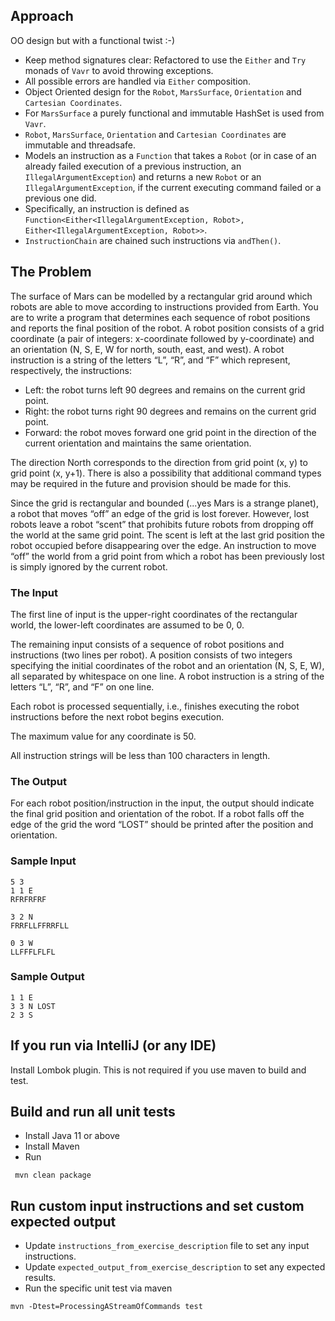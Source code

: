 ## Approach

OO design but with a functional twist :-)

 - Keep method signatures clear: Refactored to use the `Either` and `Try` monads of `Vavr` to avoid throwing exceptions.
 - All possible errors are handled via `Either` composition.
 - Object Oriented design for the `Robot`, `MarsSurface`, `Orientation` and `Cartesian Coordinates`.
 - For `MarsSurface` a purely functional and immutable HashSet is used from `Vavr`. 
 - `Robot`, `MarsSurface`, `Orientation` and `Cartesian Coordinates` are immutable and threadsafe.
 - Models an instruction as a `Function` that takes a `Robot` (or in case of an already failed execution of a previous instruction, an `IllegalArgumentException`) and returns a new `Robot` or an `IllegalArgumentException`, if the current executing command failed or a previous one did.
 - Specifically, an instruction is defined as `Function<Either<IllegalArgumentException, Robot>, Either<IllegalArgumentException, Robot>>`.
 - `InstructionChain` are chained such instructions via `andThen()`.

## The Problem

The surface of Mars can be modelled by a rectangular grid around which robots are able to
move according to instructions provided from Earth. You are to write a program that
determines each sequence of robot positions and reports the final position of the robot.
A robot position consists of a grid coordinate (a pair of integers: x-coordinate followed by
y-coordinate) and an orientation (N, S, E, W for north, south, east, and west).
A robot instruction is a string of the letters “L”, “R”, and “F” which represent, respectively, the
instructions:
 - Left: the robot turns left 90 degrees and remains on the current grid point.
 - Right: the robot turns right 90 degrees and remains on the current grid point.
 - Forward: the robot moves forward one grid point in the direction of the current
orientation and maintains the same orientation.

The direction North corresponds to the direction from grid point (x, y) to grid point (x, y+1).
There is also a possibility that additional command types may be required in the future and
provision should be made for this.

Since the grid is rectangular and bounded (...yes Mars is a strange planet), a robot that moves
“off” an edge of the grid is lost forever. However, lost robots leave a robot “scent” that 
prohibits future robots from dropping off the world at the same grid point. The scent is left at
the last grid position the robot occupied before disappearing over the edge. An instruction to
move “off” the world from a grid point from which a robot has been previously lost is simply
ignored by the current robot.

### The Input

The first line of input is the upper-right coordinates of the rectangular world, the lower-left
coordinates are assumed to be 0, 0.

The remaining input consists of a sequence of robot positions and instructions (two lines per
robot). A position consists of two integers specifying the initial coordinates of the robot and an
orientation (N, S, E, W), all separated by whitespace on one line. A robot instruction is a string
of the letters “L”, “R”, and “F” on one line.

Each robot is processed sequentially, i.e., finishes executing the robot instructions before the
next robot begins execution.

The maximum value for any coordinate is 50.

All instruction strings will be less than 100 characters in length.

### The Output

For each robot position/instruction in the input, the output should indicate the final grid
position and orientation of the robot. If a robot falls off the edge of the grid the word “LOST”
should be printed after the position and orientation.

### Sample Input

````
5 3
1 1 E
RFRFRFRF

3 2 N
FRRFLLFFRRFLL

0 3 W
LLFFFLFLFL
````

### Sample Output

````
1 1 E
3 3 N LOST
2 3 S
````

## If you run via IntelliJ (or any IDE)

Install Lombok plugin. This is not required if you use maven to build and test.

## Build and run all unit tests

 - Install Java 11 or above
 - Install Maven
 - Run
 
```
 mvn clean package
```

## Run custom input instructions and set custom expected output

 - Update `instructions_from_exercise_description` file to set any input instructions.
 - Update `expected_output_from_exercise_description` to set any expected results.
 - Run the specific unit test via maven
 
```
mvn -Dtest=ProcessingAStreamOfCommands test
```
